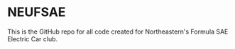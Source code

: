 # NEUFSAE
This is the GitHub repo for all code created for Northeastern's Formula SAE Electric Car club.
